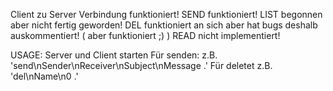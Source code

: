 Client zu Server Verbindung funktioniert!
SEND funktioniert!
LIST begonnen aber nicht fertig geworden!
DEL funktioniert an sich aber hat bugs deshalb auskommentiert! ( aber funktioniert ;) )
READ nicht implementiert!

USAGE: 
Server und Client starten
Für senden: z.B. 'send\nSender\nReceiver\nSubject\nMessage .'
Für deletet z.B. 'del\nName\n0 .'